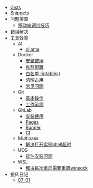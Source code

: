 - [Gists](/notes/pinned/gists)
- [Snippets](/notes/pinned/snippets)
- 问题排查
  - [移动端调试技巧](/notes/mobile/mobile-android-debug)
- 错误解决
- 工具效率
  - AI
    - [ollama](/notes/ai/ai-ollama)
  - Docker
    - [安装使用](/notes/docker/docker-install)
    - [推荐配置](/notes/docker/docker-daemon)
    - [白名单 (iptables)](/notes/docker/docker-network)
    - [清理占用](/notes/docker/docker-clean)
    - [常见问题](/notes/docker/docker-faq)
  - Git
    - [基本操作](/notes/git/git-cmd)
    - [工作流程](/notes/git/git-flow)
  - GitLab
    - [安装使用](/notes/gitlab/gitlab-install)
    - [Pages](/notes/gitlab/gitlab-pages)
    - [Runner](/notes/gitlab/gitlab-runner)
    - [CI](/notes/gitlab/gitlab-ci)
  - Multipass
    - [解决打开实例shell超时](/notes/multipass/multipass-timeout)
  - UOS
    - [软件安装问题](/notes/uos/uos-software)
  - WSL
    - [解决每次重启需要重置winsock](/notes/wsl/wsl-winsock)
- 搬砖日记
  - [07-01](/notes/daily/daily-0701)